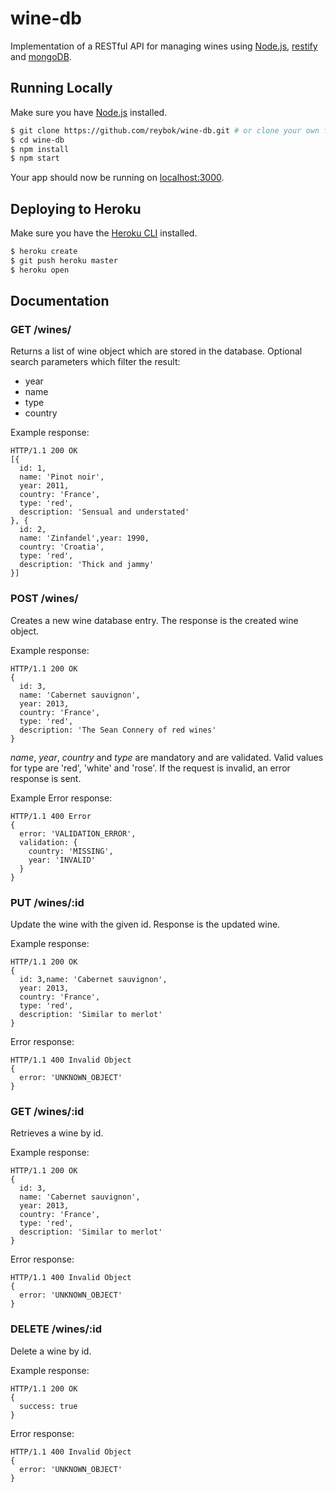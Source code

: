 # wine-db

Implementation of a RESTful API for managing wines
using [Node.js](http://nodejs.org/), [restify](http://restify.com/) and [mongoDB](https://www.mongodb.com/).

## Running Locally

Make sure you have [Node.js](http://nodejs.org/) installed.

```sh
$ git clone https://github.com/reybok/wine-db.git # or clone your own fork
$ cd wine-db
$ npm install
$ npm start
```

Your app should now be running on [localhost:3000](http://localhost:3000/).

## Deploying to Heroku

Make sure you have the [Heroku CLI](https://cli.heroku.com/) installed.

```sh
$ heroku create
$ git push heroku master
$ heroku open
```

## Documentation

### GET /wines/

Returns a list of wine object which are stored in the database.
Optional search parameters which filter the result:
- year
- name
- type
- country

Example response:

```
HTTP/1.1 200 OK
[{
  id: 1,
  name: 'Pinot noir',
  year: 2011,
  country: 'France',
  type: 'red',
  description: 'Sensual and understated'
}, {
  id: 2,
  name: 'Zinfandel',year: 1990,
  country: 'Croatia',
  type: 'red',
  description: 'Thick and jammy'
}]
```

### POST /wines/

Creates a new wine database entry.
The response is the created wine object.

Example response:

```
HTTP/1.1 200 OK
{
  id: 3,
  name: 'Cabernet sauvignon',
  year: 2013,
  country: 'France',
  type: 'red',
  description: 'The Sean Connery of red wines'
}
```

*name*, *year*, *country* and *type* are mandatory and are validated.
Valid values for type are 'red', 'white' and 'rose'.
If the request is invalid, an error response is sent.

Example Error response:

```
HTTP/1.1 400 Error
{
  error: 'VALIDATION_ERROR',
  validation: {
    country: 'MISSING',
    year: 'INVALID'
  }
}
```

### PUT /wines/:id

Update the wine with the given id.
Response is the updated wine.

Example response:

```
HTTP/1.1 200 OK
{
  id: 3,name: 'Cabernet sauvignon',
  year: 2013,
  country: 'France',
  type: 'red',
  description: 'Similar to merlot'
}
```

Error response:

```
HTTP/1.1 400 Invalid Object
{
  error: 'UNKNOWN_OBJECT'
}
```

### GET /wines/:id

Retrieves a wine by id.

Example response:

```
HTTP/1.1 200 OK
{
  id: 3,
  name: 'Cabernet sauvignon',
  year: 2013,
  country: 'France',
  type: 'red',
  description: 'Similar to merlot'
}
```

Error response:

```
HTTP/1.1 400 Invalid Object
{
  error: 'UNKNOWN_OBJECT'
}
```

### DELETE /wines/:id

Delete a wine by id.

Example response:

```
HTTP/1.1 200 OK
{
  success: true
}
```

Error response:

```
HTTP/1.1 400 Invalid Object
{
  error: 'UNKNOWN_OBJECT'
}
```
